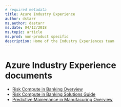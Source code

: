 ```yaml
---
# required metadata
title: Azure Industry Experience 
author: dstarr
ms.author: dastarr
ms.date: 04/12/2018
ms.topic: article
ms.prod: non-product specific
description: Home of the Industry Experiences team
---
```

# Azure Industry Experience documents

- [Risk Compute in  Banking Overview](/azure/industry/financial/risk-compute-overview)
- [Risk Compute in Banking Solutions Guide](/azure/industry/financial/risk-compute-sg)
- [Predictive Mainenance in Manufacuring Overview](/azure/industry/manufacturing/pdm-overview)